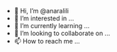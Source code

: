 - 👋 Hi, I’m @anaralili
- 👀 I’m interested in ...
- 🌱 I’m currently learning ...
- 💞️ I’m looking to collaborate on ...
- 📫 How to reach me ...

<!---
anaralili/anaralili is a ✨ special ✨ repository because its `README.md` (this file) appears on your GitHub profile.
You can click the Preview link to take a look at your changes.
--->
